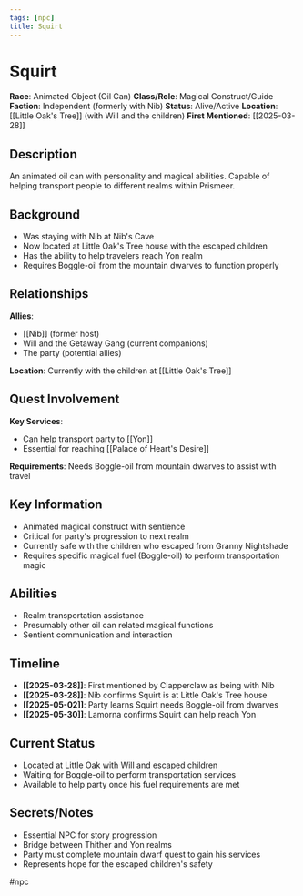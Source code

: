 ```yaml
---
tags: [npc]
title: Squirt
---
```


# Squirt

**Race**: Animated Object (Oil Can)
**Class/Role**: Magical Construct/Guide
**Faction**: Independent (formerly with Nib)
**Status**: Alive/Active
**Location**: [[Little Oak's Tree]] (with Will and the children)
**First Mentioned**: [[2025-03-28]]

## Description

An animated oil can with personality and magical abilities. Capable of helping transport people to different realms within Prismeer.

## Background

- Was staying with Nib at Nib's Cave
- Now located at Little Oak's Tree house with the escaped children
- Has the ability to help travelers reach Yon realm
- Requires Boggle-oil from the mountain dwarves to function properly

## Relationships

**Allies**:
- [[Nib]] (former host)
- Will and the Getaway Gang (current companions)
- The party (potential allies)

**Location**: Currently with the children at [[Little Oak's Tree]]

## Quest Involvement

**Key Services**:
- Can help transport party to [[Yon]]
- Essential for reaching [[Palace of Heart's Desire]]

**Requirements**: Needs Boggle-oil from mountain dwarves to assist with travel

## Key Information

- Animated magical construct with sentience
- Critical for party's progression to next realm
- Currently safe with the children who escaped from Granny Nightshade
- Requires specific magical fuel (Boggle-oil) to perform transportation magic

## Abilities

- Realm transportation assistance
- Presumably other oil can related magical functions
- Sentient communication and interaction

## Timeline

- **[[2025-03-28]]**: First mentioned by Clapperclaw as being with Nib
- **[[2025-03-28]]**: Nib confirms Squirt is at Little Oak's Tree house
- **[[2025-05-02]]**: Party learns Squirt needs Boggle-oil from dwarves
- **[[2025-05-30]]**: Lamorna confirms Squirt can help reach Yon

## Current Status

- Located at Little Oak with Will and escaped children
- Waiting for Boggle-oil to perform transportation services
- Available to help party once his fuel requirements are met

## Secrets/Notes

- Essential NPC for story progression
- Bridge between Thither and Yon realms
- Party must complete mountain dwarf quest to gain his services
- Represents hope for the escaped children's safety

#npc
